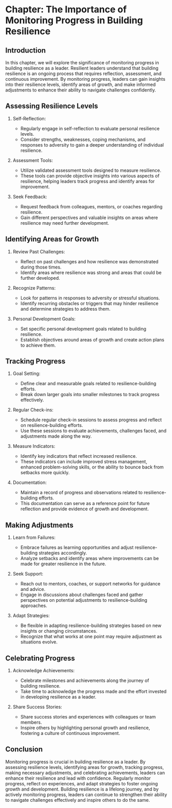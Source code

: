 Chapter: The Importance of Monitoring Progress in Building Resilience
=====================================================================

Introduction
------------

In this chapter, we will explore the significance of monitoring progress in building resilience as a leader. Resilient leaders understand that building resilience is an ongoing process that requires reflection, assessment, and continuous improvement. By monitoring progress, leaders can gain insights into their resilience levels, identify areas of growth, and make informed adjustments to enhance their ability to navigate challenges confidently.

Assessing Resilience Levels
---------------------------

1. Self-Reflection:

   * Regularly engage in self-reflection to evaluate personal resilience levels.
   * Consider strengths, weaknesses, coping mechanisms, and responses to adversity to gain a deeper understanding of individual resilience.
2. Assessment Tools:

   * Utilize validated assessment tools designed to measure resilience.
   * These tools can provide objective insights into various aspects of resilience, helping leaders track progress and identify areas for improvement.
3. Seek Feedback:

   * Request feedback from colleagues, mentors, or coaches regarding resilience.
   * Gain different perspectives and valuable insights on areas where resilience may need further development.

Identifying Areas for Growth
----------------------------

1. Review Past Challenges:

   * Reflect on past challenges and how resilience was demonstrated during those times.
   * Identify areas where resilience was strong and areas that could be further developed.
2. Recognize Patterns:

   * Look for patterns in responses to adversity or stressful situations.
   * Identify recurring obstacles or triggers that may hinder resilience and determine strategies to address them.
3. Personal Development Goals:

   * Set specific personal development goals related to building resilience.
   * Establish objectives around areas of growth and create action plans to achieve them.

Tracking Progress
-----------------

1. Goal Setting:

   * Define clear and measurable goals related to resilience-building efforts.
   * Break down larger goals into smaller milestones to track progress effectively.
2. Regular Check-ins:

   * Schedule regular check-in sessions to assess progress and reflect on resilience-building efforts.
   * Use these sessions to evaluate achievements, challenges faced, and adjustments made along the way.
3. Measure Indicators:

   * Identify key indicators that reflect increased resilience.
   * These indicators can include improved stress management, enhanced problem-solving skills, or the ability to bounce back from setbacks more quickly.
4. Documentation:

   * Maintain a record of progress and observations related to resilience-building efforts.
   * This documentation can serve as a reference point for future reflection and provide evidence of growth and development.

Making Adjustments
------------------

1. Learn from Failures:

   * Embrace failures as learning opportunities and adjust resilience-building strategies accordingly.
   * Analyze setbacks and identify areas where improvements can be made for greater resilience in the future.
2. Seek Support:

   * Reach out to mentors, coaches, or support networks for guidance and advice.
   * Engage in discussions about challenges faced and gather perspectives on potential adjustments to resilience-building approaches.
3. Adapt Strategies:

   * Be flexible in adapting resilience-building strategies based on new insights or changing circumstances.
   * Recognize that what works at one point may require adjustment as situations evolve.

Celebrating Progress
--------------------

1. Acknowledge Achievements:

   * Celebrate milestones and achievements along the journey of building resilience.
   * Take time to acknowledge the progress made and the effort invested in developing resilience as a leader.
2. Share Success Stories:

   * Share success stories and experiences with colleagues or team members.
   * Inspire others by highlighting personal growth and resilience, fostering a culture of continuous improvement.

Conclusion
----------

Monitoring progress is crucial in building resilience as a leader. By assessing resilience levels, identifying areas for growth, tracking progress, making necessary adjustments, and celebrating achievements, leaders can enhance their resilience and lead with confidence. Regularly monitor progress, reflect on experiences, and adapt strategies to foster ongoing growth and development. Building resilience is a lifelong journey, and by actively monitoring progress, leaders can continue to strengthen their ability to navigate challenges effectively and inspire others to do the same.
